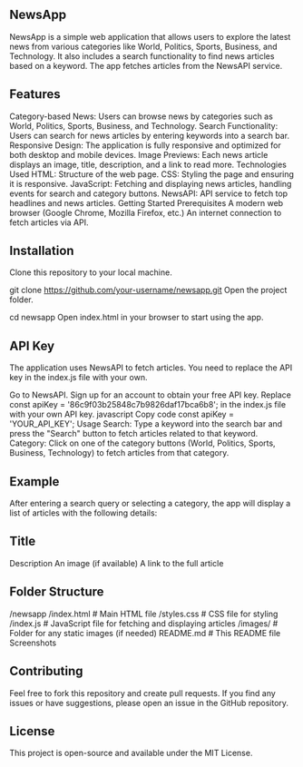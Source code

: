 ## NewsApp

NewsApp is a simple web application that allows users to explore the latest news from various categories like World, Politics, Sports, Business, and Technology. It also includes a search functionality to find news articles based on a keyword. The app fetches articles from the NewsAPI service.

## Features

Category-based News: Users can browse news by categories such as World, Politics, Sports, Business, and Technology.
Search Functionality: Users can search for news articles by entering keywords into a search bar.
Responsive Design: The application is fully responsive and optimized for both desktop and mobile devices.
Image Previews: Each news article displays an image, title, description, and a link to read more.
Technologies Used
HTML: Structure of the web page.
CSS: Styling the page and ensuring it is responsive.
JavaScript: Fetching and displaying news articles, handling events for search and category buttons.
NewsAPI: API service to fetch top headlines and news articles.
Getting Started
Prerequisites
A modern web browser (Google Chrome, Mozilla Firefox, etc.)
An internet connection to fetch articles via API.

## Installation
Clone this repository to your local machine.

git clone https://github.com/your-username/newsapp.git
Open the project folder.

cd newsapp
Open index.html in your browser to start using the app.

## API Key
The application uses NewsAPI to fetch articles. You need to replace the API key in the index.js file with your own.

Go to NewsAPI.
Sign up for an account to obtain your free API key.
Replace const apiKey = '86c9f03b25848c7b9826daf17bca6b8'; in the index.js file with your own API key.
javascript
Copy code
const apiKey = 'YOUR_API_KEY';
Usage
Search: Type a keyword into the search bar and press the "Search" button to fetch articles related to that keyword.
Category: Click on one of the category buttons (World, Politics, Sports, Business, Technology) to fetch articles from that category.

## Example
After entering a search query or selecting a category, the app will display a list of articles with the following details:

## Title

Description
An image (if available)
A link to the full article

## Folder Structure
/newsapp
  /index.html      # Main HTML file
  /styles.css      # CSS file for styling
  /index.js        # JavaScript file for fetching and displaying articles
  /images/          # Folder for any static images (if needed)
  README.md        # This README file
Screenshots

## Contributing
Feel free to fork this repository and create pull requests. If you find any issues or have suggestions, please open an issue in the GitHub repository.

## License
This project is open-source and available under the MIT License.

